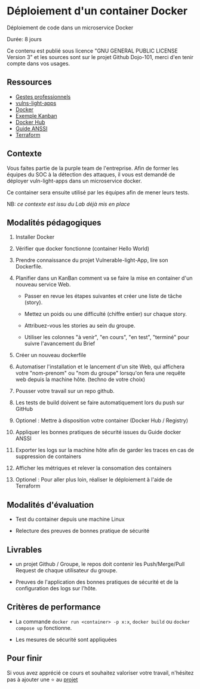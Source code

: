 # Déploiement d'un container Docker

Déploiement de code dans un microservice Docker

Durée: 8 jours

Ce contenu est publié sous licence "GNU GENERAL PUBLIC LICENSE Version 3" et les sources sont sur le projet Github Dojo-101, merci d'en tenir compte dans vos usages.


## Ressources

* [Gestes professionnels](https://github.com/Aif4thah/Dojo-101)
* [vulns-light-apps](https://github.com/Aif4thah/VulnerableLightApp)
* [Docker](https://www.docker.com/)
* [Exemple Kanban](https://www.jetbrains.com/fr-fr/youtrack/)
* [Docker Hub](https://hub.docker.com/)
* [Guide ANSSI](https://cyber.gouv.fr/publications/recommandations-de-securite-relatives-au-deploiement-de-conteneurs-docker)
* [Terraform](https://www.terraform.io/)


## Contexte

Vous faites partie de la purple team de l'entreprise. Afin de former les équipes du SOC à la détection des attaques, il vous est demandé de déployer vuln-light-apps dans un microservice docker.

Ce container sera ensuite utilisé par les équipes afin de mener leurs tests.

NB: *ce contexte est issu du Lab déjà mis en place*


## Modalités pédagogiques

1. Installer Docker

2. Vérifier que docker fonctionne (container Hello World)

3. Prendre connaissance du projet Vulnerable-light-App, lire son Dockerfile.

4. Planifier dans un KanBan comment va se faire la mise en container d'un nouveau service Web.

    * Passer en revue les étapes suivantes et créer une liste de tâche (story).

    * Mettez un poids ou une difficulté (chiffre entier) sur chaque story.

    * Attribuez-vous les stories au sein du groupe.

    * Utiliser les colonnes "à venir", "en cours", "en test", "terminé" pour suivre l'avancement du Brief

5. Créer un nouveau dockerfile

6. Automatiser l'installation et le lancement d'un site Web, qui affichera votre "nom-prenom" ou "nom du groupe" lorsqu'on fera une requête web depuis la machine hôte. (techno de votre choix)

7. Pousser votre travail sur un repo github.

8. Les tests de build doivent se faire automatiquement lors du push sur GitHub

9. Optionel : Mettre à disposition votre container (Docker Hub / Registry)

10. Appliquer les bonnes pratiques de sécurité issues du Guide docker ANSSI 

11. Exporter les logs sur la machine hôte afin de garder les traces en cas de suppression de containers

12. Afficher les métriques et relever la consomation des containers

13. Optionel : Pour aller plus loin, réaliser le déploiement à l'aide de Terraform


## Modalités d'évaluation

* Test du container depuis une machine Linux

* Relecture des preuves de bonnes pratique de sécurité


## Livrables

* un projet Github / Groupe, le repos doit contenir les Push/Merge/Pull Request de chaque utilisateur du groupe.

* Preuves de l'application des bonnes pratiques de sécurité et de la configuration des logs sur l'hôte.


## Critères de performance

* La commande `docker run <container> -p x:x`, `docker build` ou `docker compose up` fonctionne.

* Les mesures de sécurité sont appliquées


## Pour finir


Si vous avez apprécié ce cours et souhaitez valoriser votre travail, n'hésitez pas à ajouter une ⭐ au [projet](https://github.com/Aif4thah/Dojo-101)


